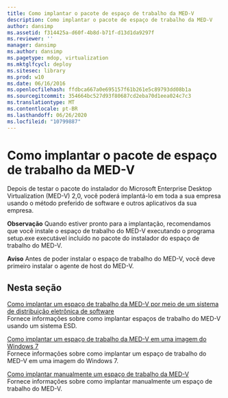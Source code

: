 ```yaml
---
title: Como implantar o pacote de espaço de trabalho da MED-V
description: Como implantar o pacote de espaço de trabalho da MED-V
author: dansimp
ms.assetid: f314425a-d60f-4b8d-b71f-d13d1da9297f
ms.reviewer: ''
manager: dansimp
ms.author: dansimp
ms.pagetype: mdop, virtualization
ms.mktglfcycl: deploy
ms.sitesec: library
ms.prod: w10
ms.date: 06/16/2016
ms.openlocfilehash: ffdbca667a0e695157f61b261e5c89793dd08b1a
ms.sourcegitcommit: 354664bc527d93f80687cd2eba70d1eea024c7c3
ms.translationtype: MT
ms.contentlocale: pt-BR
ms.lasthandoff: 06/26/2020
ms.locfileid: "10799887"
---
```

# Como implantar o pacote de espaço de trabalho da MED-V


Depois de testar o pacote do instalador do Microsoft Enterprise Desktop Virtualization (MED-V) 2,0, você poderá implantá-lo em toda a sua empresa usando o método preferido de software e outros aplicativos da sua empresa.

**Observação**  Quando estiver pronto para a implantação, recomendamos que você instale o espaço de trabalho do MED-V executando o programa setup.exe executável incluído no pacote do instalador do espaço de trabalho do MED-V.

 

**Aviso**  Antes de poder instalar o espaço de trabalho do MED-V, você deve primeiro instalar o agente de host do MED-V.

 

## Nesta seção


<a href="" id="how-to-deploy-a-med-v-workspace-through-an-electronic-software-distribution-system"></a>[Como implantar um espaço de trabalho da MED-V por meio de um sistema de distribuição eletrônica de software](how-to-deploy-a-med-v-workspace-through-an-electronic-software-distribution-system.md)  
Fornece informações sobre como implantar espaços de trabalho do MED-V usando um sistema ESD.

<a href="" id="how-to-deploy-a-med-v-workspace-in-a-windows-7-image"></a>[Como implantar um espaço de trabalho da MED-V em uma imagem do Windows 7](how-to-deploy-a-med-v-workspace-in-a-windows-7-image.md)  
Fornece informações sobre como implantar um espaço de trabalho do MED-V em uma imagem do Windows 7.

<a href="" id="how-to-deploy-a-med-v-workspace-manually"></a>[Como implantar manualmente um espaço de trabalho da MED-V](how-to-deploy-a-med-v-workspace-manually.md)  
Fornece informações sobre como implantar manualmente um espaço de trabalho do MED-V.

 

 





